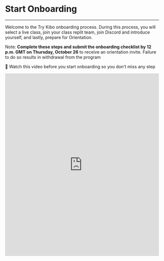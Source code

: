 # Start Onboarding

---
Welcome to the Try Kibo onboarding process. During this process, you will select a live class, join your class replit team, join Discord and introduce yourself, and lastly, prepare for Orientation.

Note: **Complete these steps and submit the onboarding checklist by 12 p.m. GMT on Thursday, October 26** to receive an orientation invite. Failure to do so results in withdrawal from the program

<aside>

🚨 Watch this video before you start onboarding so you don't miss any step

</aside>


<div style="position: relative; height: 100%; width: 100%;">
  <iframe width="100%" height="600" src="https://www.youtube.com/embed/zAP2o31dWVI" frameborder="0" allow="accelerometer; autoplay; clipboard-write; encrypted-media; gyroscope; picture-in-picture; web-share" allowfullscreen></iframe>
</div>


## Sign up for a live class

This is a mandatory weekly Zoom class for problem-solving and learning with peers and an instructor. They are 90-minutes long, and will happen on Wednesdays and Thursdays

<aside>

📢 Select your preferred live class time by clicking on the link to register. You should **only sign up for one class!**

</aside>

>

| Time (in GMT) | Day | Sign-up Link |
| --- | --- | --- |
| 4:30pm GMT | Wednesdays | <a href="https://lu.ma/fpwp10-stanley-a" target="_blank"> Live class A</a> |
| 3:30pm GMT | Thursdays | <a href="https://lu.ma/fpwp10-stanley-b" target="_blank"> Live class B</a> |

>

## Join Replit team
<aside>

🛠️ During Try Kibo, you will write your code and submit in Replit. It has everything you need to build and run computer programs in Python

</aside>

You have already created a Replit account during the admissions challenge. Now, you need to join the Replit team so you will be able to access your work in class. To prepare to use Replit in class:

1. Go to [replit.com](https://replit.com)
2. Select "Log in" at the top right corner to login to your account
3. [Click this link](https://replit.com/teams/join/owybwnrmkykgiawoynfdqlktvpmroiar-tk10-fpwp) to join the Replit team for the class.


## Join Discord, introduce yourself, and submit the checklist form

Discord is our community platform. It's where you will communicate and connect with your peers and instructors. Once the program starts, all communication from the Kibo team will be through Discord, so joining is mandatory.

Here are the things that you must do as soon as you join Discord:
- Introduce yourself in the #introductions channel
  - Your full name
  - Your location
  - A fun fact about you
  - An image or gif that represents you
- Update your Discord profile with your first name and last initial e.g., "Labake A", "Sydney W"
- Submit the onboarding checklist form -- you will not receive an invite to orientation if you don't submit this form

### Now, join the Try Kibo Discord server and do the above

- If you already have a Discord account, [log in](https://discord.com/login). Otherwise, create an account and verify it via email. Check your spam folder if the email is not in your inbox
- Join the Kibo School Discord server: **[https://discord.gg/MwnzVFbFGC](https://discord.gg/MwnzVFbFGC).**
- As you join the discord server, follow the steps until you submit the onboarding checklist


We’re excited to see you at Orientation! Only those who submit the checklist form on or before **12 p.m. GMT. Thursday, October 26** will get an invite to the mandatory orientation.

---
### Orientation date: Friday, 27th October from 3 - 5:30pm GMT. Mark your calendar 
